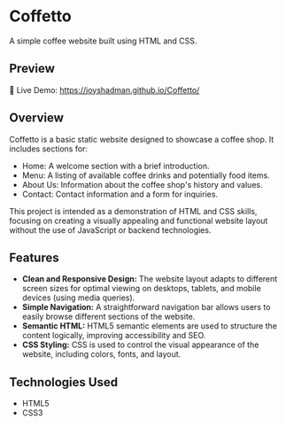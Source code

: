 # Coffetto

A simple coffee website built using HTML and CSS.

## Preview 


🚀 Live Demo: https://joyshadman.github.io/Coffetto/


## Overview


Coffetto is a basic static website designed to showcase a coffee shop. It includes sections for:

*   Home: A welcome section with a brief introduction.
*   Menu: A listing of available coffee drinks and potentially food items.
*   About Us: Information about the coffee shop's history and values.
*   Contact: Contact information and a form for inquiries.

This project is intended as a demonstration of HTML and CSS skills, focusing on creating a visually appealing and functional website layout without the use of JavaScript or backend technologies.

## Features

*   **Clean and Responsive Design:** The website layout adapts to different screen sizes for optimal viewing on desktops, tablets, and mobile devices (using media queries).
*   **Simple Navigation:**  A straightforward navigation bar allows users to easily browse different sections of the website.
*   **Semantic HTML:** HTML5 semantic elements are used to structure the content logically, improving accessibility and SEO.
*   **CSS Styling:**  CSS is used to control the visual appearance of the website, including colors, fonts, and layout.

## Technologies Used

*   HTML5
*   CSS3


